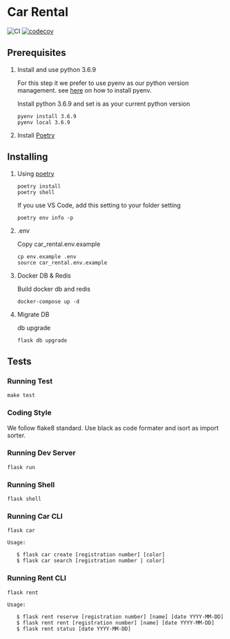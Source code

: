 # Car Rental
![CI](https://github.com/prasetyowira/car-rental/workflows/CI/badge.svg)
[![codecov](https://codecov.io/gh/prasetyowira/car-rental/branch/master/graph/badge.svg)](https://codecov.io/gh/prasetyowira/car-rental)

## Prerequisites

1. Install and use python 3.6.9

    For this step it we prefer to use pyenv as our python version management. see [here](https://github.com/pyenv/pyenv#installation) on how to install pyenv.

    Install python 3.6.9 and set is as your current python version

    ```shell
    pyenv install 3.6.9
    pyenv local 3.6.9
    ```

2. Install [Poetry](https://poetry.eustace.io/docs/#installation)


## Installing


1. Using [poetry](https://poetry.eustace.io/docs/#installation)

    ```shell script
    poetry install
    poetry shell
    ```

    If you use VS Code, add this setting to your folder setting

    ```shell script
    poetry env info -p
    ```

2. .env

    Copy car_rental.env.example

    ```shell script
    cp env.example .env
    source car_rental.env.example
    ```

3. Docker DB & Redis

    Build docker db and redis

    ```shell script
    docker-compose up -d
    ```

4. Migrate DB

    db upgrade

    ```shell script
    flask db upgrade
    ```


## Tests

### Running Test

```shell
make test
```

### Coding Style

We follow flake8 standard. Use black as code formater and isort as import sorter.

### Running Dev Server

```shell
flask run
```

### Running Shell

```shell
flask shell
```

### Running Car CLI

```shell
flask car
```

```
Usage:

   $ flask car create [registration number] [color]
   $ flask car search [registration number | color]

```

### Running Rent CLI

```shell
flask rent
```

```
Usage:

   $ flask rent reserve [registration number] [name] [date YYYY-MM-DD]
   $ flask rent rent [registration number] [name] [date YYYY-MM-DD]
   $ flask rent status [date YYYY-MM-DD]

```
